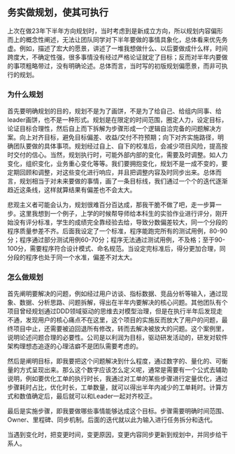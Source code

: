 ## 务实做规划，使其可执行

上次在做23年下半年方向规划时，当时考虑到是新成立方向，所以规划内容偏形而上的概念性阐述，无法让团队同学对下半年要做的事情具象化，总体看来优先务虚。例如，描述了宏大的愿景，讲述了一堆我想做什么、以后要做成什么样，时间跨度大，不确定性强，很多事情没有经过严格论证就定了目标；反而对半年内要做的事项粗略带过，没有明确论述。总体而言，当时写的初版规划偏愿景，而非可执行的规划。

### 为什么规划

首先要明确规划的目的，规划不是为了画饼，不是为了给自己、给组内同事、给leader画饼，也不是一种形式。规划是在限定的时间范围，圈定人力，设定目标，论证目标合理性，然后自上而下拆解为步骤形成一个逻辑自洽完备的问题解决方案。向上对齐目标，避免目标偏差、收益/交付不符预期；向下对齐实施路径，明确团队要做的具体事项。规划经过自上、自下的校准后，会减少项目风险，提高按时交付的信心。当然，规划执行时，可能外部内部的变化，需要及时调整。如人力变化，组织变化，业务重心变化等等。我们要拥抱变化，规划不是一成不变的，要定期回顾和调整，对这些变化进行响应，并且把调整内容及时同步出来。总体而言，规划相当于对未来要做的事情，画了一条目标线，我们通过一个个的迭代逐渐趋近这条线，这样就算结果有偏差也不会太大。

悲观主义者可能会认为，规划很难百分百达成，那我干脆不做了吧，走一步算一步。这里我想到一个例子，上学的时候帮导师给本科生的实验作业进行评分，刚开始没有评分标准，学生的成绩完全靠经验去给，导致分数偏差较大，同一个分段的程序质量参差不齐。后面我设定了一个标准，程序能跑完所有的测试用例，80-90分；程序通过部分测试用例60-70分；程序无法通过测试用例，不及格；至于90-100分，需要程序符合设计模式、命名规范。当设定完标准后，得分更加合理，同分段的程序也处于同一个水准，偏差不对太大。

### 怎么做规划

首先阐明要解决的问题，例如经过用户访谈、指标数据、竞品分析等输入，通过现象、数据、分析思路、问题拆解，得出在半年内要解决的核心问题。其他团队有个项目曾经规划通过DDD领域驱动的思维去对模型治理，但是在执行半年后发现走不通，发现用户的核心痛点不在这里，这个项目的实施反而放大了用户的问题，最终项目中止，还需要被迫回退所有修改，转而去解决被放大的问题。这个案例里，说明论述问题合理的必要性。公司是以利润为目标，驱动研发活动的，研发对软件架构理想态追逐的心理洁癖不是团队需要考虑的。

然后是阐明目标，即我要把这个问题解决到什么程度，通过数字的、量化的、可衡量的方式呈现出来。那么这个数字应该怎么定义呢，通常是需要有一个公式去辅助说明，例如要优化工单的执行时长，我通过对工单的某些步骤进行定量优化，通过步骤耗时占比，优化时长，工单数量，就可以得出半年内减少的工单耗时。计算方式和数值确定后，最后就可以和Leader一起对齐校正。

最后是实施步骤，即我要做哪些事情能够达成这个目标。步骤需要明确时间范围、Owner、里程碑、同步机制。后面的迭代就以此为输入进行任务拆分和迭代。

当遇到变化时，把变更时间，变更原因，变更内容同步更新到规划中，并同步给干系人。